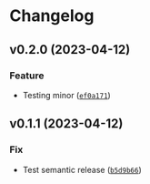 # Changelog

<!--next-version-placeholder-->

## v0.2.0 (2023-04-12)
### Feature
* Testing minor ([`ef0a171`](https://github.com/khosbayar-sorenson/gh-actions-poetry/commit/ef0a171cb202e259baa6807a0a53a0691c87477e))

## v0.1.1 (2023-04-12)
### Fix
* Test semantic release ([`b5d9b66`](https://github.com/khosbayar-sorenson/gh-actions-poetry/commit/b5d9b66d8d8d700161b044403a0a352aac8fdb2c))
